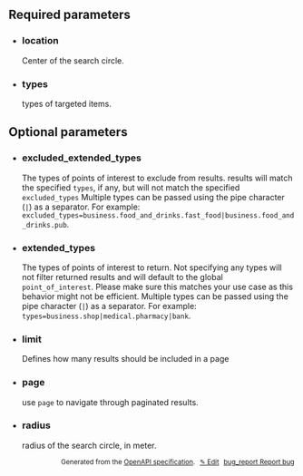 <!--- This is a generated file, do not edit! -->
<!--- [START woosmap_http_parameters_localitiesnearby] -->
<h2 id="required-parameters">Required parameters</h2>

-   <h3 class="parameter-name" id="location">location</h3>

    Center of the search circle.

-   <h3 class="parameter-name" id="types">types</h3>

    types of targeted items.

<h2 id="optional-parameters">Optional parameters</h2>

-   <h3 class="parameter-name" id="excluded_extended_types">excluded_extended_types</h3>

    The types of points of interest to exclude from results.  results will match the specified `types`, if any, but will not match the specified `excluded_types`  Multiple types can be passed using the pipe character (`|`) as a separator. For example: `excluded_types=business.food_and_drinks.fast_food|business.food_and_drinks.pub`.

-   <h3 class="parameter-name" id="extended_types">extended_types</h3>

    The types of points of interest to return.  Not specifying any types will not filter returned results and will default to the global `point_of_interest`. Please make sure this matches your use case as this behavior might not be efficient.  Multiple types can be passed using the pipe character (`|`) as a separator. For example: `types=business.shop|medical.pharmacy|bank`.

-   <h3 class="parameter-name" id="limit">limit</h3>

    Defines how many results should be included in a page

-   <h3 class="parameter-name" id="page">page</h3>

    use `page` to navigate through paginated results.

-   <h3 class="parameter-name" id="radius">radius</h3>

    radius of the search circle, in meter.


<p style="text-align: right; font-size: smaller;">Generated from the <a data-label="openapi-github" href="https://github.com/woosmap/openapi-specification" title="Woosmap OpenAPI Specification" class="external">OpenAPI specification</a>.
<a data-label="openapi-github-woosmap-http-parameters-localitiesnearby" data-action="edit" style="margin-left: 5px;" href="https://github.com/woosmap/openapi-specification/tree/main/specification/parameters" title="Edit on GitHub">✎ Edit</a>
<a data-label="openapi-github-woosmap-http-parameters-localitiesnearby" data-action="bug" style="margin-left: 5px;" href="https://github.com/woosmap/openapi-specification/issues/new?assignees=&labels=type%3A+bug%2C+triage+me&template=bug_report.md&title=[parameters] Bug - /localities/nearby" title="File bug for parameters on GitHub"><span class="material-icons">bug_report</span> Report bug</a>
</p>

<!--- [END woosmap_http_parameters_localitiesnearby] -->